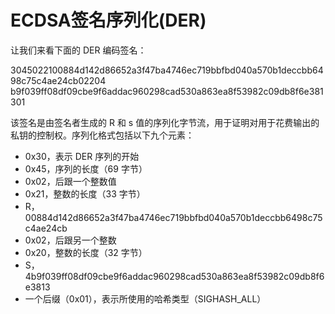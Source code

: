 # ECDSA签名序列化(DER)

让我们来看下面的 DER 编码签名：

3045022100884d142d86652a3f47ba4746ec719bbfbd040a570b1deccbb6498c75c4ae24cb02204 b9f039ff08df09cbe9f6addac960298cad530a863ea8f53982c09db8f6e381301

该签名是由签名者生成的 R 和 s 值的序列化字节流，用于证明对用于花费输出的私钥的控制权。序列化格式包括以下九个元素：

* 0x30，表示 DER 序列的开始
* 0x45，序列的长度（69 字节）
* 0x02，后跟一个整数值
* 0x21，整数的长度（33 字节）
* R，00884d142d86652a3f47ba4746ec719bbfbd040a570b1deccbb6498c75c4ae24cb
* 0x02，后跟另一个整数
* 0x20，整数的长度（32 字节）
* S，4b9f039ff08df09cbe9f6addac960298cad530a863ea8f53982c09db8f6e3813
* 一个后缀（0x01），表示所使用的哈希类型（SIGHASH\_ALL）
